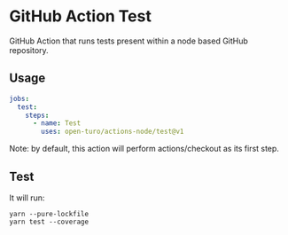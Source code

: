 # GitHub Action Test

GitHub Action that runs tests present within a node based GitHub repository.

## Usage

```yaml
jobs:
  test:
    steps:
      - name: Test
        uses: open-turo/actions-node/test@v1
```

Note: by default, this action will perform actions/checkout as its first step.

## Test

It will run:

```shell
yarn --pure-lockfile
yarn test --coverage
```
